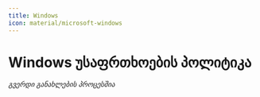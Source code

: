 ```yaml
---
title: Windows
icon: material/microsoft-windows
---
```


# Windows უსაფრთხოების პოლიტიკა

_გვერდი განახლების პროცესშია_